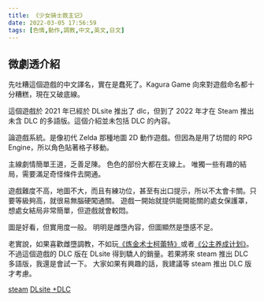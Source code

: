 ```yaml
---
title: 《少女骑士救主记》
date: 2022-03-05 17:56:59
tags: [色情,動作,調教,中文,英文,日文]
---
```

## 微劇透介紹

先吐糟這個遊戲的中文譯名，實在是蠢死了。Kagura Game 向來對遊戲命名都十分糟糕，現在又破底線。

這個遊戲於 2021 年已經於 DLsite 推出了 dlc，但到了 2022 年才在 Steam 推出未含 DLC 的多語版。這個介紹並未包括 DLC 的內容。

論遊戲系統。是像初代 Zelda 那種地圖 2D 動作遊戲。但因為是用了坊間的 RPG Engine，所以角色貼著格子移動。

主線劇情簡單王道，乏善足陳。
色色的部份大都在支線上。
唯獨一些有趣的結局，需要滿足奇怪條件去開通。

遊戲難度不高，地圖不大，而且有練功位，甚至有出口提示，所以不太會卡關。只要等級夠高，就很易無腦硬闖通關。
遊戲一開始就提供能開能關的處女保護罩，想處女結局非常簡單，但遊戲就會較悶。

圖是好看，但實用度一般。
明明是雌墮內容，但圖顯然是墮感不足。

老實說，如果喜歡雌墮調教，不如玩[《炼金术士柯蕾特》](/2022/02/10/2022-02/RJ249908/)或者[《公主养成计划》](/2021/12/25/2021-12/RJ247298/)。
不過這個遊戲的 DLC 版在 DLsite 得到驕人的銷量。若果將來 steam 推出 DLC 多語版，我還是會試一下。
大家如果有興趣的話，我建議等 steam 推出 DLC 版才考慮。

[steam](https://store.steampowered.com/app/1413960/Chevalier_Historie/)
[DLsite +DLC](https://www.dlsite.com/maniax/work/=/product_id/RJ262921.html)
